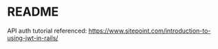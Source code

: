# README

API auth tutorial referenced:
https://www.sitepoint.com/introduction-to-using-jwt-in-rails/
